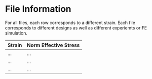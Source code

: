 # File Information
For all files, each row corresponds to a different strain. Each file corresponds to different designs as well as different experiemts or FE simulation.

| Strain  |  Norm Effective Stress | 
|---|---|
| ... | ...  |
| ...  | ... | 
|  ... | ...  |